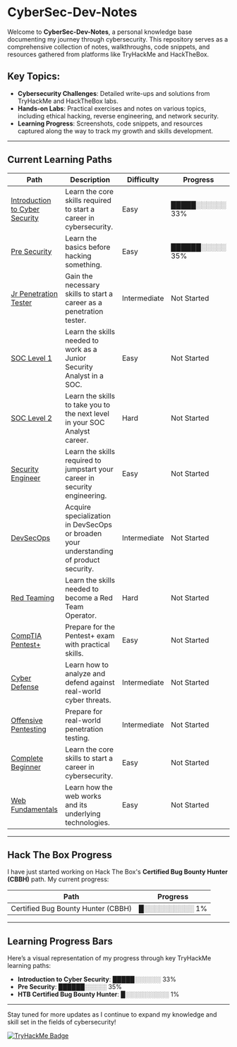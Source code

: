 # CyberSec-Dev-Notes

Welcome to **CyberSec-Dev-Notes**, a personal knowledge base documenting my journey through cybersecurity. This repository serves as a comprehensive collection of notes, walkthroughs, code snippets, and resources gathered from platforms like TryHackMe and HackTheBox.

## Key Topics:
- **Cybersecurity Challenges**: Detailed write-ups and solutions from TryHackMe and HackTheBox labs.
- **Hands-on Labs**: Practical exercises and notes on various topics, including ethical hacking, reverse engineering, and network security.
- **Learning Progress**: Screenshots, code snippets, and resources captured along the way to track my growth and skills development.

---

## Current Learning Paths

| Path | Description | Difficulty | Progress |
|------|-------------|------------|----------|
| [Introduction to Cyber Security](https://tryhackme.com/module/introduction-to-cyber-security) | Learn the core skills required to start a career in cybersecurity. | Easy | █████░░░░░░ 33% |
| [Pre Security](https://github.com/cheongcode/CyberSec-Dev-Notes/tree/main/TryHackMe/Pre_Security_Path) | Learn the basics before hacking something. | Easy | ██████░░░░░ 35% |
| [Jr Penetration Tester](https://tryhackme.com/module/jr-penetration-tester) | Gain the necessary skills to start a career as a penetration tester. | Intermediate | Not Started |
| [SOC Level 1](https://tryhackme.com/module/soc-level-1) | Learn the skills needed to work as a Junior Security Analyst in a SOC. | Easy | Not Started |
| [SOC Level 2](https://tryhackme.com/module/soc-level-2) | Learn the skills to take you to the next level in your SOC Analyst career. | Hard | Not Started |
| [Security Engineer](https://tryhackme.com/module/security-engineer) | Learn the skills required to jumpstart your career in security engineering. | Easy | Not Started |
| [DevSecOps](https://tryhackme.com/module/devsecops) | Acquire specialization in DevSecOps or broaden your understanding of product security. | Intermediate | Not Started |
| [Red Teaming](https://tryhackme.com/module/red-teaming) | Learn the skills needed to become a Red Team Operator. | Hard | Not Started |
| [CompTIA Pentest+](https://tryhackme.com/module/comptia-pentest) | Prepare for the Pentest+ exam with practical skills. | Easy | Not Started |
| [Cyber Defense](https://tryhackme.com/module/cyber-defense) | Learn how to analyze and defend against real-world cyber threats. | Intermediate | Not Started |
| [Offensive Pentesting](https://tryhackme.com/module/offensive-pentesting) | Prepare for real-world penetration testing. | Intermediate | Not Started |
| [Complete Beginner](https://tryhackme.com/module/complete-beginner) | Learn the core skills to start a career in cybersecurity. | Easy | Not Started |
| [Web Fundamentals](https://tryhackme.com/module/web-fundamentals) | Learn how the web works and its underlying technologies. | Easy | Not Started |

---

## Hack The Box Progress

I have just started working on Hack The Box's **Certified Bug Bounty Hunter (CBBH)** path. My current progress:

| Path | Progress |
|------|----------|
| Certified Bug Bounty Hunter (CBBH) | █░░░░░░░░░░ 1% |

---

## Learning Progress Bars

Here’s a visual representation of my progress through key TryHackMe learning paths:

- **Introduction to Cyber Security**: █████░░░░░░ 33%
- **Pre Security**: ██████░░░░░ 35%
- **HTB Certified Bug Bounty Hunter**: █░░░░░░░░░░ 1%

---

Stay tuned for more updates as I continue to expand my knowledge and skill set in the fields of cybersecurity!

<a href="https://tryhackme.com/p/SM0KESCREEN">
  <img src="https://tryhackme-badges.s3.amazonaws.com/SM0KESCREEN.png" alt="TryHackMe Badge">
</a>

